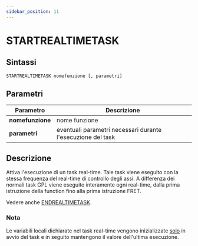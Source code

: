 ```yaml
---
sidebar_position: 11
---
```


# STARTREALTIMETASK

## Sintassi

  ```
 STARTREALTIMETASK nomefunzione [, parametri]
  ```

## Parametri
|Parametro              | Descrizione                                                       |                
|-----------------------|-------------------------------------------------------------------|
| **nomefunzione**      | nome funzione                                                     |  
| **parametri**         | eventuali parametri necessari durante l'esecuzione del task       |  


## Descrizione
Attiva l'esecuzione di un task real-time. Tale task viene eseguito con la stessa frequenza del real-time di controllo degli assi. A differenza dei normali task GPL viene eseguito interamente ogni real-time, dalla prima istruzione della function fino alla prima istruzione FRET. 

Vedere anche [ENDREALTIMETASK](ENDREALTIMETASK.md).

### Nota
Le variabili locali dichiarate nel task real-time vengono inizializzate <u>solo</u> in avvio del task e in seguito mantengono il valore dell'ultima esecuzione.